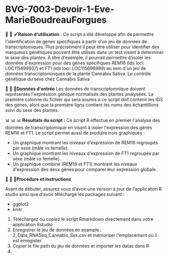# BVG-7003-Devoir-1-Eve-MarieBoudreauForgues


🧰 📝 🖌️**Raison d'utilisation** : Ce script a été développé afin de permettre l'identification de gènes spécifiques à partir d'un jeu de données de transcriptomiques. Plus précisément il peut être utiliser pour identifier des marqueurs génétiques pouvent être utilisés dans un test visant à determiner le sexe des plantes. À titre d'exemple, il pourrait permettre d'isoler les données d'expression pour des gènes spécifiques REM16 (ids loci: LOC115699937) et FT1 (ids loci: LOC115696989) au sein d'un jeu de données transcriptominques de la plante Cannabis Sativa. Le contrôle génétique du sexe chez Cannabis Sativa 


🧬 🧬 🧬**Données d'entrée** Les données de transcriptomnique doivent représentés l'expréssion génique normalisés des plantes analysées. La première colonne du fichier qui sera soumis à ce script doit contenir les IDS des gènes, alors que la première ligns contient les noms des échantillions suivi du sexe des plantes. 


📊 📊 📊 **Résultats du script :** Ce script R effectue en premier l'analyse des données de transcriptomique en visant à isoler l'expression des gènes REM16 et FT1. Le script permet aussi de produire trois graphiques :
- Un graphique montrant les niveaux d'expression de REM16 regroupés par sexe (mâle vs femelle).
- Un graphique montrant les niveaux d'expression de FT1 regroupés par sexe (mâle vs femelle).
- Un graphique combiné (REM16 et FT1) montrant les niveaux d'expression des deux gènes pour comparer leur expression globale. 

🧮 🧮 🧮**Procédure et instructions**

Avant de débuter, assurez vous d'avoir une version à jour de l'application R studio ainsi que d'avoir téléchargé les packages suivant :

- ggplot2
- knitr

1. Téléchargez ou copiez le script Rmarkdown directement dans votre application Rstudio
2. Enregistrer le jeu de données en example : 2_Data_RNASeq_Cannabis_Sex.csv et mémoriser l'emplacement où il est enregister.
3. Copier le file path du jeu de données et importer les datas dans R 
4. 



